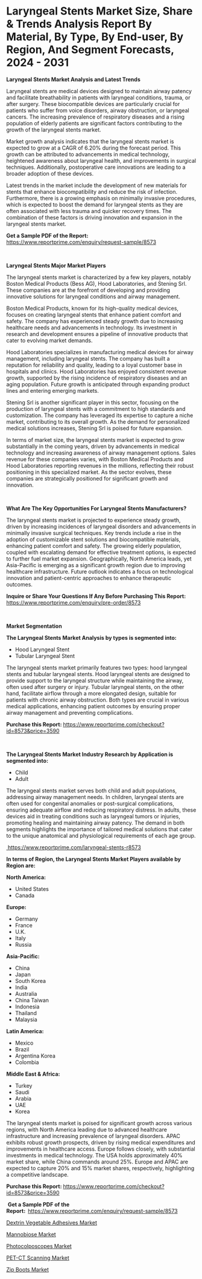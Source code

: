 <p><h1>Laryngeal Stents Market Size, Share & Trends Analysis Report By Material, By Type, By End-user, By Region, And Segment Forecasts, 2024 - 2031</h1></p><p><strong>Laryngeal Stents Market Analysis and Latest Trends</strong></p>
<p><p>Laryngeal stents are medical devices designed to maintain airway patency and facilitate breathability in patients with laryngeal conditions, trauma, or after surgery. These biocompatible devices are particularly crucial for patients who suffer from voice disorders, airway obstruction, or laryngeal cancers. The increasing prevalence of respiratory diseases and a rising population of elderly patients are significant factors contributing to the growth of the laryngeal stents market.</p><p>Market growth analysis indicates that the laryngeal stents market is expected to grow at a CAGR of 6.20% during the forecast period. This growth can be attributed to advancements in medical technology, heightened awareness about laryngeal health, and improvements in surgical techniques. Additionally, postoperative care innovations are leading to a broader adoption of these devices.</p><p>Latest trends in the market include the development of new materials for stents that enhance biocompatibility and reduce the risk of infection. Furthermore, there is a growing emphasis on minimally invasive procedures, which is expected to boost the demand for laryngeal stents as they are often associated with less trauma and quicker recovery times. The combination of these factors is driving innovation and expansion in the laryngeal stents market.</p></p>
<p><strong>Get a Sample PDF of the Report:&nbsp;</strong> <a href="https://www.reportprime.com/enquiry/request-sample/8573">https://www.reportprime.com/enquiry/request-sample/8573</a></p>
<p>&nbsp;</p>
<p><strong>Laryngeal Stents Major Market Players</strong></p>
<p><p>The laryngeal stents market is characterized by a few key players, notably Boston Medical Products (Bess AG), Hood Laboratories, and Stening Srl. These companies are at the forefront of developing and providing innovative solutions for laryngeal conditions and airway management.</p><p>Boston Medical Products, known for its high-quality medical devices, focuses on creating laryngeal stents that enhance patient comfort and safety. The company has experienced steady growth due to increasing healthcare needs and advancements in technology. Its investment in research and development ensures a pipeline of innovative products that cater to evolving market demands.</p><p>Hood Laboratories specializes in manufacturing medical devices for airway management, including laryngeal stents. The company has built a reputation for reliability and quality, leading to a loyal customer base in hospitals and clinics. Hood Laboratories has enjoyed consistent revenue growth, supported by the rising incidence of respiratory diseases and an aging population. Future growth is anticipated through expanding product lines and entering emerging markets.</p><p>Stening Srl is another significant player in this sector, focusing on the production of laryngeal stents with a commitment to high standards and customization. The company has leveraged its expertise to capture a niche market, contributing to its overall growth. As the demand for personalized medical solutions increases, Stening Srl is poised for future expansion.</p><p>In terms of market size, the laryngeal stents market is expected to grow substantially in the coming years, driven by advancements in medical technology and increasing awareness of airway management options. Sales revenue for these companies varies, with Boston Medical Products and Hood Laboratories reporting revenues in the millions, reflecting their robust positioning in this specialized market. As the sector evolves, these companies are strategically positioned for significant growth and innovation.</p></p>
<p>&nbsp;</p>
<p><strong>What Are The Key Opportunities For Laryngeal Stents Manufacturers?</strong></p>
<p><p>The laryngeal stents market is projected to experience steady growth, driven by increasing incidences of laryngeal disorders and advancements in minimally invasive surgical techniques. Key trends include a rise in the adoption of customizable stent solutions and biocompatible materials, enhancing patient comfort and safety. The growing elderly population, coupled with escalating demand for effective treatment options, is expected to further fuel market expansion. Geographically, North America leads, yet Asia-Pacific is emerging as a significant growth region due to improving healthcare infrastructure. Future outlook indicates a focus on technological innovation and patient-centric approaches to enhance therapeutic outcomes.</p></p>
<p><strong>Inquire or Share Your Questions If Any Before Purchasing This Report:</strong> <a href="https://www.reportprime.com/enquiry/pre-order/8573">https://www.reportprime.com/enquiry/pre-order/8573</a></p>
<p>&nbsp;</p>
<p><strong>Market Segmentation</strong></p>
<p><strong>The Laryngeal Stents Market Analysis by types is segmented into:</strong></p>
<p><ul><li>Hood Laryngeal Stent</li><li>Tubular Laryngeal Stent</li></ul></p>
<p><p>The laryngeal stents market primarily features two types: hood laryngeal stents and tubular laryngeal stents. Hood laryngeal stents are designed to provide support to the laryngeal structure while maintaining the airway, often used after surgery or injury. Tubular laryngeal stents, on the other hand, facilitate airflow through a more elongated design, suitable for patients with chronic airway obstruction. Both types are crucial in various medical applications, enhancing patient outcomes by ensuring proper airway management and preventing complications.</p></p>
<p><strong>Purchase this Report:&nbsp;</strong><a href="https://www.reportprime.com/checkout?id=8573&price=3590">https://www.reportprime.com/checkout?id=8573&price=3590</a></p>
<p>&nbsp;</p>
<p><strong>The Laryngeal Stents Market Industry Research by Application is segmented into:</strong></p>
<p><ul><li>Child</li><li>Adult</li></ul></p>
<p><p>The laryngeal stents market serves both child and adult populations, addressing airway management needs. In children, laryngeal stents are often used for congenital anomalies or post-surgical complications, ensuring adequate airflow and reducing respiratory distress. In adults, these devices aid in treating conditions such as laryngeal tumors or injuries, promoting healing and maintaining airway patency. The demand in both segments highlights the importance of tailored medical solutions that cater to the unique anatomical and physiological requirements of each age group.</p></p>
<p><a href="https://www.reportprime.com/laryngeal-stents-r8573">&nbsp;https://www.reportprime.com/laryngeal-stents-r8573</a></p>
<p><strong>In terms of Region, the Laryngeal Stents Market Players available by Region are:</strong></p>
<p>
    <p> <strong> North America: </strong>
        <ul>
            <li>United States</li>
            <li>Canada</li>
        </ul>
        </p> 
    <p> <strong> Europe: </strong>
        <ul>
            <li>Germany</li>
            <li>France</li>
            <li>U.K.</li>
            <li>Italy</li>
            <li>Russia</li>
        </ul>
        </p> 
    <p> <strong> Asia-Pacific: </strong>
        <ul>
            <li>China</li>
            <li>Japan</li>
            <li>South Korea</li>
            <li>India</li>
            <li>Australia</li>
            <li>China Taiwan</li>
            <li>Indonesia</li>
            <li>Thailand</li>
            <li>Malaysia</li>
        </ul>
        </p> 
    <p> <strong> Latin America: </strong>
        <ul>
            <li>Mexico</li>
            <li>Brazil</li>
            <li>Argentina Korea</li>
            <li>Colombia</li>
        </ul>
        </p> 
    <p> <strong> Middle East & Africa: </strong>
        <ul>
            <li>Turkey</li>
            <li>Saudi</li>
            <li>Arabia</li>
            <li>UAE</li>
            <li>Korea</li>
        </ul>
    </p>
    </p>
<p><p>The laryngeal stents market is poised for significant growth across various regions, with North America leading due to advanced healthcare infrastructure and increasing prevalence of laryngeal disorders. APAC exhibits robust growth prospects, driven by rising medical expenditures and improvements in healthcare access. Europe follows closely, with substantial investments in medical technology. The USA holds approximately 40% market share, while China commands around 25%. Europe and APAC are expected to capture 20% and 15% market shares, respectively, highlighting a competitive landscape.</p></p>
<p><strong>Purchase this Report: </strong><a href="https://www.reportprime.com/checkout?id=8573&price=3590">https://www.reportprime.com/checkout?id=8573&price=3590</a></p>
<p>&nbsp;<strong>Get a Sample PDF of the Report:&nbsp;&nbsp;</strong><a href="https://www.reportprime.com/enquiry/request-sample/8573">https://www.reportprime.com/enquiry/request-sample/8573</a></p>
<p><strong></strong></p>
<p><p><a href="https://medium.com/@janetvalentinh15/the-dextrin-vegetable-adhesives-market-is-experiencing-higher-than-anticipated-demand-compared-5dddab677c21">Dextrin Vegetable Adhesives Market</a></p><p><a href="https://www.linkedin.com/pulse/mannobiose-market-report-product-type-2%25CE%25B1-mannobiose3%25CE%25B1-mannobiose-i7unf?trackingId=K8ulV0%2FuTMaxdyFn1em5gw%3D%3D">Mannobiose Market</a></p><p><a href="https://issuu.com/reportprime-2/docs/photocolposcopes-market-size-2030.p_6d02ebc0d2d185">Photocolposcopes Market</a></p><p><a href="https://issuu.com/reportprime-2/docs/pet-ct-scanning-market-size-2030.pp_66b966ef687682">PET-CT Scanning Market</a></p><p><a href="https://www.linkedin.com/pulse/market-forecasting-change-global-zip-boots-dynamics-fbkkc?trackingId=T%2Fof9ji6QjmXfhhh8bM1YQ%3D%3D">Zip Boots Market</a></p></p>